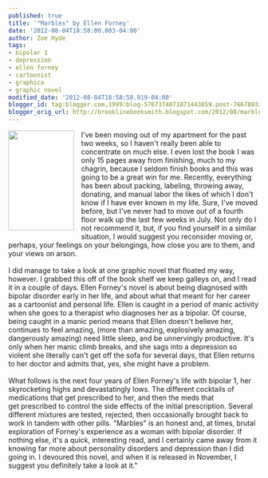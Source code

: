 ```yaml
---
published: true
title: '"Marbles" by Ellen Forney'
date: '2012-08-04T18:58:00.003-04:00'
author: Zoe Hyde
tags:
- bipolar 1
- depression
- ellen forney
- cartoonist
- graphica
- graphic novel
modified_date: '2012-08-04T18:58:58.919-04:00'
blogger_id: tag:blogger.com,1999:blog-5767374071871443859.post-7667893161116947166
blogger_orig_url: http://brooklinebooksmith.blogspot.com/2012/08/marbles-by-ellen-forney.html
---
```


<div class="separator" style="clear: both; text-align: center;"><a href="http://images.betterworldbooks.com/159/Marbles-Mania-Depression-Michelangelo-and-Me-Forney-Ellen-9781592407323.jpg" imageanchor="1" style="clear: left; float: left; margin-bottom: 1em; margin-right: 1em;"><img border="0" height="200" src="http://images.betterworldbooks.com/159/Marbles-Mania-Depression-Michelangelo-and-Me-Forney-Ellen-9781592407323.jpg" width="132" /></a></div>I've been moving out of my apartment for the past two weeks, so I haven't really been able to concentrate on much else. I even lost the book I was only 15 pages away from finishing, much to my chagrin, because I seldom finish books and this was going to be a great win for me. Recently, everything has been about packing, labeling, throwing away, donating, and manual labor the likes of which I don't know if I have ever known in my life. Sure, I've moved before, but I've never had to move out of a fourth floor&nbsp;walk up&nbsp;the last few weeks in July. Not only do I not recommend it, but, if you find yourself in a similar situation, I would suggest you reconsider moving or, perhaps, your feelings on your belongings, how close you are to them, and your views on arson.<br /><br />I did manage to take a look at one graphic novel that floated my way, however. I grabbed this off of the book shelf we keep galleys on, and I read it in a couple of days. Ellen Forney's novel is about being diagnosed with bipolar disorder early in her life, and about what that meant for her career as a cartoonist and personal life. Ellen is caught in a period of manic activity when she goes to a therapist who diagnoses her as a bipolar. Of course, being caught in a manic period means that Ellen doesn't believe her, continues to feel amazing, (more than amazing, explosively amazing, dangerously amazing) need little sleep, and be unnervingly productive. It's only when her manic climb breaks, and she sags into a depression so violent she literally can't get off the sofa for several days, that Ellen returns to her doctor and admits that, yes, she might have a problem.<br /><br />What follows is the next four years of Ellen Forney's life with bipolar 1, her skyrocketing highs and devastatingly lows. The different cocktails of medications that get prescribed to her, and then the meds that get&nbsp;prescribed&nbsp;to control the side effects of the initial prescription. Several different mixtures are tested, rejected, then&nbsp;occasionally&nbsp;brought back to work in tandem with other pills. "Marbles" is an honest and, at times, brutal exploration of Forney's experience as a woman with bipolar disorder. If nothing else, it's a quick, interesting read, and I certainly came away from it knowing far more about personality disorders and depression than I did going in.&nbsp;I devoured this novel, and when it is released in November, I suggest you definitely take a look at it."<br /><div class="separator" style="clear: both; text-align: center;"><br /></div>